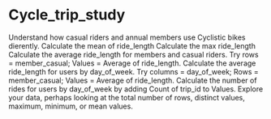 # Cycle_trip_study
Understand how casual riders and annual members use Cyclistic bikes di erently.
Calculate the mean of ride_length
Calculate the max ride_length
Calculate the average ride_length for members and casual riders. Try rows = member_casual; Values = Average of
ride_length.
Calculate the average ride_length for users by day_of_week. Try columns = day_of_week; Rows = member_casual; Values = Average of ride_length.
Calculate the number of rides for users by day_of_week by adding Count of trip_id to Values.
Explore your data, perhaps looking at the total number of rows, distinct values, maximum, minimum, or mean values.
